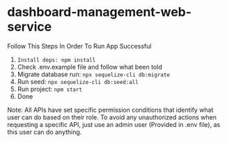 # dashboard-management-web-service

Follow This Steps In Order To Run App Successful

1. `Install deps: npm install`
2. Check .env.example file and follow what been told 
3. Migrate database run: `npx sequelize-cli db:migrate` 
4. Run seed: `npx sequelize-cli db:seed:all`
5. Run project: `npm start`
6. Done

Note: All APIs have set specific permission conditions that identify what user can do based on their role. To avoid any unauthorized actions when requesting a specific API, just use an admin user (Provided in .env file), as this user can do anything.
